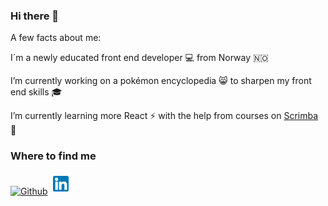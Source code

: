 ### Hi there 👋

<!--
**Kaladinge/Kaladinge** is a ✨ _special_ ✨ repository because its `README.md` (this file) appears on your GitHub profile.

Here are some ideas to get you started:

- 🔭 I’m currently working on ...
- 🌱 I’m currently learning ...
- 👯 I’m looking to collaborate on ...
- 🤔 I’m looking for help with ...
- 💬 Ask me about ...
- 📫 How to reach me: ...
- 😄 Pronouns: ...
- ⚡ Fun fact: ...
-->

A few facts about me:

I´m a newly educated front end developer 💻 from Norway 🇳🇴

I’m currently working on a pokémon encyclopedia :smile_cat: to sharpen my front end skills :mortar_board:

I’m currently learning more React :zap: with the help from courses on [Scrimba](https://scrimba.com/) :school:

### Where to find me

<p><a href="https://github.com/Kaladinge" target="_blank"><img alt="Github" src="https://img.shields.io/badge/GitHub-%2312100E.svg?&style=for-the-badge&logo=Github&logoColor=white" /></a>
<a href="www.linkedin.com/in/lars-inge-g-johnsen" target="_blank"><img alt="LinkedIn" src="/img/linkedin.png" style="width: 25px; padding: 5px"/></a></p>      
              

